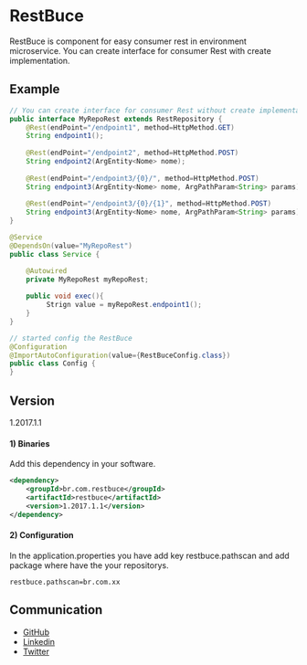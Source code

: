 # RestBuce

RestBuce is component for easy consumer rest in environment microservice.
You can create interface for consumer Rest with create implementation.

## Example

```java
// You can create interface for consumer Rest without create implementation
public interface MyRepoRest extends RestRepository {
    @Rest(endPoint="/endpoint1", method=HttpMethod.GET)
	String endpoint1();
	
	@Rest(endPoint="/endpoint2", method=HttpMethod.POST)
	String endpoint2(ArgEntity<Nome> nome);
	
	@Rest(endPoint="/endpoint3/{0}/", method=HttpMethod.POST)
	String endpoint3(ArgEntity<Nome> nome, ArgPathParam<String> params);
	
	@Rest(endPoint="/endpoint3/{0}/{1}", method=HttpMethod.POST)
	String endpoint3(ArgEntity<Nome> nome, ArgPathParam<String> params);
}

@Service
@DependsOn(value="MyRepoRest")
public class Service {

    @Autowired
    private MyRepoRest myRepoRest;
    
    public void exec(){
         Strign value = myRepoRest.endpoint1();
    }
}

// started config the RestBuce
@Configuration
@ImportAutoConfiguration(value={RestBuceConfig.class})
public class Config {
}
```
## Version

1.2017.1.1

#### 1) Binaries

Add this dependency in your software.

```xml
<dependency>
    <groupId>br.com.restbuce</groupId>
    <artifactId>restbuce</artifactId>
    <version>1.2017.1.1</version>
</dependency>
```

#### 2) Configuration
In the application.properties you have add key restbuce.pathscan and add package where have the your repositorys.

```
restbuce.pathscan=br.com.xx

```


## Communication

- [GitHub](https://github.com/marcelosv/eye)
- [Linkedin](https://www.linkedin.com/in/marcelo-souza-vieira-112174a9)
- [Twitter](https://twitter.com/uaicelo)
